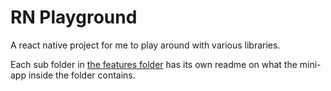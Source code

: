 # RN Playground

A react native project for me to play around with various libraries.

Each sub folder in [the features folder](https://github.com/Moistbobo/rn-playground/tree/develop/src/features/MobileStore) has its own readme on what the mini-app inside the folder contains.
